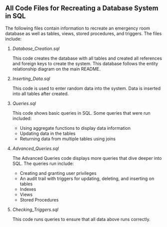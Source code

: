 ## All Code Files for Recreating a Database System in SQL

The following files contain information to recreate an emergency room database as well as tables, views, stored procedures, and triggers. The files include:

1. *Database_Creation.sql*

    This code creates the database with all tables and created all references and foreign keys to create the system. This database follows the entity relationship diagram on the main README.
  
3. *Inserting_Data.sql*

    This code is used to enter random data into the system. Data is inserted into all tables after created.
  
5. *Queries.sql*

    This code shows basic queries in SQL. Some queries that were run included:
    -	Using aggregate functions to display data information
    -	Updating data in the tables
    -	Returning data from multiple tables using joins
  
7. *Advanced_Queries.sql*

    The Advanced Queries code displays more queries that dive deeper into SQL. The queries run include:
    -	Creating and granting user privileges
    -	An audit trail with triggers for updating, deleting, and inserting on tables
    -	Indexes
    -	Views
    -	Stored Procedures
  
9. *Checking_Triggers.sql*

    This code runs queries to ensure that all data above runs correctly.
